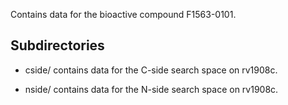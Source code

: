 Contains data for the bioactive compound F1563-0101.

## Subdirectories

- cside/ contains data for the C-side search space on rv1908c.

- nside/ contains data for the N-side search space on rv1908c.

